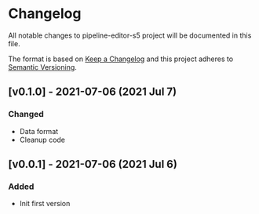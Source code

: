# Changelog

All notable changes to pipeline-editor-s5 project will be documented in this file.
 
The format is based on [Keep a Changelog](http://keepachangelog.com/)
and this project adheres to [Semantic Versioning](http://semver.org/).

## [v0.1.0] - 2021-07-06 (2021 Jul 7)

### Changed

* Data format
* Cleanup code

## [v0.0.1] - 2021-07-06 (2021 Jul 6)

### Added

* Init first version